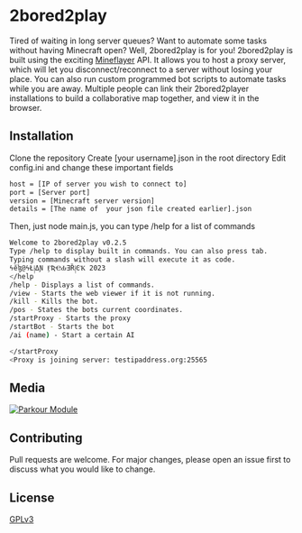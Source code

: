 # 2bored2play

Tired of waiting in long server queues? Want to automate some tasks without having Minecraft open? 
Well, 2bored2play is for you!
2bored2play is built using the exciting [Mineflayer](https://github.com/PrismarineJS/mineflayer) API. It allows you to host a proxy server, which will let you disconnect/reconnect to a server without losing your place. You can also run custom programmed bot scripts to automate  tasks while you are away. Multiple people can link their 2bored2player installations to build a collaborative map together, and view it in the browser.

## Installation

Clone the repository 
Create [your username].json in the root directory
Edit config.ini and change these important fields



```bash
host = [IP of server you wish to connect to]
port = [Server port]
version = [Minecraft server version]
details = [The name of  your json file created earlier].json
```

Then, just node main.js, you can type /help for a list of commands

```bash
Welcome to 2bored2play v0.2.5
Type /help to display built in commands. You can also press tab.
Typing commands without a slash will execute it as code.
ϟĕɮ@ϟŁ༏ΔƝ ӺƦҼԂƎȐ༏ϾҠ 2023
</help
/help - Displays a list of commands.
/view - Starts the web viewer if it is not running.
/kill - Kills the bot.
/pos - States the bots current coordinates.
/startProxy - Starts the proxy
/startBot - Starts the bot
/ai (name) - Start a certain AI

</startProxy
<Proxy is joining server: testipaddress.org:25565
```


## Media
[![Parkour Module](http://img.youtube.com/vi/f2XB4dmkzaw/0.jpg)](http://www.youtube.com/watch?v=f2XB4dmkzaw "Parkour Module")



## Contributing

Pull requests are welcome. For major changes, please open an issue first
to discuss what you would like to change.

## License

[GPLv3](https://choosealicense.com/licenses/gpl-3.0/)
